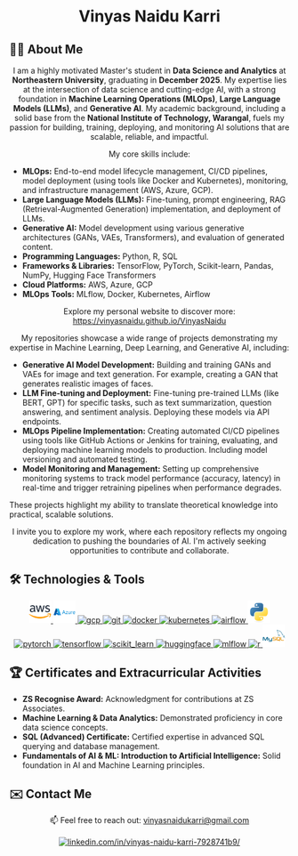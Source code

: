 <h1 align="center">Vinyas Naidu Karri</h1>

## 👨‍💻 About Me

<p align="center">
    I am a highly motivated Master's student in <b>Data Science and Analytics</b> at <b>Northeastern University</b>, graduating in <b>December 2025</b>. My expertise lies at the intersection of data science and cutting-edge AI, with a strong foundation in <b>Machine Learning Operations (MLOps)</b>, <b>Large Language Models (LLMs)</b>, and <b>Generative AI</b>. My academic background, including a solid base from the <b>National Institute of Technology, Warangal</b>, fuels my passion for building, training, deploying, and monitoring AI solutions that are scalable, reliable, and impactful.
</p>

<p align="center">
    My core skills include:
    <ul>
        <li>
            <b>MLOps:</b>  End-to-end model lifecycle management, CI/CD pipelines, model deployment (using tools like Docker and Kubernetes), monitoring, and infrastructure management (AWS, Azure, GCP).
        </li>
        <li>
            <b>Large Language Models (LLMs):</b> Fine-tuning, prompt engineering, RAG (Retrieval-Augmented Generation) implementation, and deployment of LLMs.
        </li>
        <li>
            <b>Generative AI:</b> Model development using various generative architectures (GANs, VAEs, Transformers), and evaluation of generated content.
        </li>
        <li>
            <b>Programming Languages:</b> Python, R, SQL
        </li>
        <li>
            <b>Frameworks & Libraries:</b> TensorFlow, PyTorch, Scikit-learn, Pandas, NumPy, Hugging Face Transformers
        </li>
        <li>
            <b>Cloud Platforms:</b> AWS, Azure, GCP
        </li>
        <li>
            <b>MLOps Tools:</b> MLflow, Docker, Kubernetes, Airflow
        </li>
    </ul>
</p>

<p align="center">
    Explore my personal website to discover more: <a href="https://vinyasnaidu.github.io/VinyasNaidu" target="_blank">https://vinyasnaidu.github.io/VinyasNaidu</a>
</p>

<p align="center">
    My repositories showcase a wide range of projects demonstrating my expertise in Machine Learning, Deep Learning, and Generative AI, including:
    <ul>
        <li><b>Generative AI Model Development:</b> Building and training GANs and VAEs for image and text generation. For example, creating a GAN that generates realistic images of faces.</li>
        <li><b>LLM Fine-tuning and Deployment:</b> Fine-tuning pre-trained LLMs (like BERT, GPT) for specific tasks, such as text summarization, question answering, and sentiment analysis. Deploying these models via API endpoints.</li>
        <li><b>MLOps Pipeline Implementation:</b> Creating automated CI/CD pipelines using tools like GitHub Actions or Jenkins for training, evaluating, and deploying machine learning models to production.  Including model versioning and automated testing.</li>
        <li><b>Model Monitoring and Management:</b> Setting up comprehensive monitoring systems to track model performance (accuracy, latency) in real-time and trigger retraining pipelines when performance degrades.</li>
    </ul>
    These projects highlight my ability to translate theoretical knowledge into practical, scalable solutions.
</p>

<p align="center">
    I invite you to explore my work, where each repository reflects my ongoing dedication to pushing the boundaries of AI. I'm actively seeking opportunities to contribute and collaborate.
</p>

## 🛠️ Technologies & Tools

<p align="center">
<a href="https://aws.amazon.com" target="_blank" rel="noreferrer"> <img src="https://raw.githubusercontent.com/devicons/devicon/master/icons/amazonwebservices/amazonwebservices-original-wordmark.svg" alt="aws" width="40" height="40"/> </a>
<a href="https://azure.microsoft.com/en-us/" target="_blank" rel="noreferrer"> <img src="https://raw.githubusercontent.com/devicons/devicon/master/icons/azure/azure-original-wordmark.svg" alt="azure" width="40" height="40"/> </a>
<a href="https://cloud.google.com/" target="_blank" rel="noreferrer"> <img src="https://www.vectorlogo.zone/logos/google_cloud/google_cloud-icon.svg" alt="gcp" width="40" height="40"/> </a>
<a href="https://git-scm.com/" target="_blank" rel="noreferrer"> <img src="https://www.vectorlogo.zone/logos/git-scm/git-scm-icon.svg" alt="git" width="40" height="40"/> </a>
<a href="https://www.docker.com/" target="_blank" rel="noreferrer"> <img src="https://www.vectorlogo.zone/logos/docker/docker-icon.svg" alt="docker" width="40" height="40"/> </a>
<a href="https://kubernetes.io/" target="_blank" rel="noreferrer"> <img src="https://www.vectorlogo.zone/logos/kubernetes/kubernetes-icon.svg" alt="kubernetes" width="40" height="40"/> </a>
<a href="https://airflow.apache.org/" target="_blank" rel="noreferrer"> <img src="https://airflow.apache.org/_images/logo_with_slogan.png" alt="airflow" width="40" height="40"/> </a>
<a href="https://www.python.org" target="_blank" rel="noreferrer"> <img src="https://raw.githubusercontent.com/devicons/devicon/master/icons/python/python-original.svg" alt="python" width="40" height="40"/> </a>
<a href="https://pytorch.org/" target="_blank" rel="noreferrer"> <img src="https://www.vectorlogo.zone/logos/pytorch/pytorch-icon.svg" alt="pytorch" width="40" height="40"/> </a>
<a href="https://www.tensorflow.org" target="_blank" rel="noreferrer"> <img src="https://www.vectorlogo.zone/logos/tensorflow/tensorflow-icon.svg" alt="tensorflow" width="40" height="40"/> </a>
<a href="https://scikit-learn.org/" target="_blank" rel="noreferrer"> <img src="https://upload.wikimedia.org/wikipedia/commons/0/05/Scikit_learn_logo_small.svg" alt="scikit_learn" width="40" height="40"/> </a>
<a href="https://huggingface.co/" target="_blank" rel="noreferrer"> <img src="https://huggingface.co/front/assets/huggingface_logo-noborder.svg" alt="huggingface" width="40" height="40"/> </a>
<a href="https://mlflow.org/" target="_blank" rel="noreferrer"> <img src="https://www.mlflow.org/logos/mlflow-logo-dark.png" alt="mlflow" width="40" height="40"/> </a>
<a href="https://www.r-project.org/" target="_blank" rel="noreferrer"> <img src="https://www.vectorlogo.zone/logos/r-project/r-project-icon.svg" alt="r" width="40" height="40"/> </a>
<a href="https://www.mysql.com/" target="_blank" rel="noreferrer"> <img src="https://raw.githubusercontent.com/devicons/devicon/master/icons/mysql/mysql-original-wordmark.svg" alt="mysql" width="40" height="40"/> </a>
</p>

## 🏆 Certificates and Extracurricular Activities

<ul>
  <li><b>ZS Recognise Award:</b> Acknowledgment for contributions at ZS Associates.</li>
  <li><b>Machine Learning & Data Analytics:</b> Demonstrated proficiency in core data science concepts.</li>
  <li><b>SQL (Advanced) Certificate:</b> Certified expertise in advanced SQL querying and database management.</li>
  <li><b>Fundamentals of AI & ML: Introduction to Artificial Intelligence:</b> Solid foundation in AI and Machine Learning principles.</li>
</ul>

## ✉️ Contact Me

<p align="center">
  📫 Feel free to reach out: <a href="mailto:vinyasnaidukarri@gmail.com">vinyasnaidukarri@gmail.com</a>
</p>

<p align="center">
  <a href="https://www.linkedin.com/in/vinyas-naidu-karri-7928741b9/" target="blank"><img align="center" src="https://upload.wikimedia.org/wikipedia/commons/8/81/LinkedIn_icon.svg" alt="linkedin.com/in/vinyas-naidu-karri-7928741b9/" height="30" width="40" /></a>
</p>
